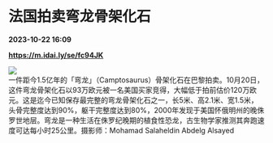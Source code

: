 # 法国拍卖弯龙骨架化石

**2023-10-22 16:09**

**https://m.idai.ly/se/fc94JK**

![](http://pic.yupoo.com/fotomag/d754c348/8712bc53.jpg)  
一件距今1.5亿年的「弯龙」（Camptosaurus）骨架化石在巴黎拍卖。10月20日，这件弯龙骨架化石以93万欧元被一名美国买家竞得，大幅低于拍前估价120万欧元。这是迄今已知保存最完整的弯龙骨架化石之一，长5米、高2.1米、宽1.5米，头骨完整度达到90%，躯干完整度达到80%，2000年发现于美国怀俄明州的晚侏罗世地层。弯龙是一种生活在侏罗纪晚期的植食性恐龙，古生物学家推测其奔跑速度可达每小时25公里。摄影师：Mohamad Salaheldin Abdelg Alsayed